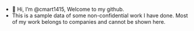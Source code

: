 - 👋 Hi, I’m @cmart1415, Welcome to my github.
- This is a sample data of some non-confidential work I have done. Most of my work belongs to companies and cannot be shown here.
